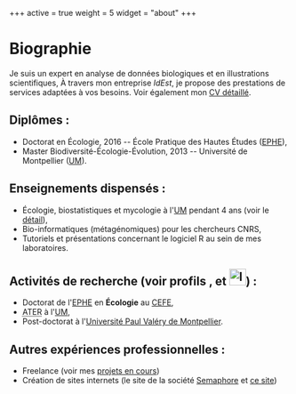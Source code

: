 +++
active = true
weight = 5
widget = "about"
+++
# Biographie

Je suis un expert en analyse de données biologiques et en illustrations scientifiques,
À travers mon entreprise _IdEst_, je propose des prestations de services adaptées à vos besoins. 
Voir également mon <a href="/static/doc/CVsuccinct_recherche.pdf">CV détaillé</a>.

## Diplômes :
- Doctorat en Écologie, 2016 -- École Pratique des Hautes Études ([EPHE](https://www.ephe.fr/)),
- Master Biodiversité-Écologie-Évolution, 2013 -- Université de Montpellier ([UM](https://www.umontpellier.fr/)).

## Enseignements dispensés :

- Écologie, biostatistiques et mycologie à l'[UM](https://www.umontpellier.fr/) pendant 4 ans (voir le [détail](/enseignement)),
- Bio-informatiques (métagénomiques) pour les chercheurs CNRS,
- Tutoriels et présentations concernant le logiciel R au sein de mes laboratoires.

 
<h2> Activités de recherche (voir profils <a itemprop="sameAs" href="https://orcid.org/0000-0003-1088-1182" target="_blank" rel="noopener">   <i class="ai ai-orcid icon"></i> </a>, <a itemprop="sameAs" href="https://www.researchgate.net/profile/Adrien_Taudiere" target="_blank" rel="noopener"> <i class="ai ai-researchgate icon"></i> </a> et <a href="https://app.dimensions.ai/discover/publication?and_facet_researcher=ur.0633153454.01"><img src="img/logo/logo_dimensions_bleu.svg" alt="logo" style="width: 30px; display: inline;"></a>) : </h2>

- Doctorat de l'[EPHE](https://www.ephe.fr/) en **Écologie** au [CEFE](https://www.cefe.cnrs.fr/),
- <abbr title="Attachés Temporaires d'Enseignement et de Recherche" lang="fr">ATER</abbr> à l'[UM](https://www.umontpellier.fr/),
- Post-doctorat à l'[Université Paul Valéry de Montpellier](https://www.univ-montp3.fr/).
 
## Autres expériences professionnelles :

- Freelance (voir mes [projets en cours](#projects))
- Création de sites internets (le site de la société [Semaphore](https://semaphore.fr/acceuil.html) et [ce site](https://adrientaudiere.com))


